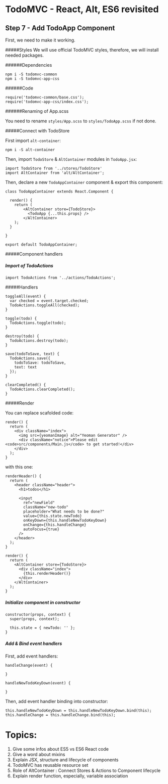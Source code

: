 
# TodoMVC - React, Alt, ES6 revisited


## Step 7 - Add TodoApp Component

First, we need to make it working.

#####Styles
We will use official TodoMVC styles, therefore, we will install needed packages.

######Dependencies
```
npm i -S todomvc-common
npm i -S todomvc-app-css
```

######Code
``` 
require('todomvc-common/base.css');
require('todomvc-app-css/index.css');
```

######Renaming of App.scss

You need to rename `styles/App.scss` to `styles/TodoApp.scss` if not done.

#####Connect with TodoStore

First import `alt-container`:

```
npm i -S alt-container
```

Then, import `TodoStore` & `AltContainer` modules in `TodoApp.jsx`:

``` 
import TodoStore from '../stores/TodoStore'
import AltContainer from 'alt/AltContainer';
```
Then, declare a new `TodoAppContainer` component & export this component:

```
class TodoAppContainer extends React.Component {

  render() {
    return (
        <AltContainer store={TodoStore}>
          <TodoApp {...this.props} />
        </AltContainer>
    );
  }

}

export default TodoAppContainer;
```

#####Component handlers

##### Import of TodoActions

``` 
import TodoActions from '../actions/TodoActions';
``` 

#####Handlers

```
toggleAll(event) {
  var checked = event.target.checked;
  TodoActions.toggleAll(checked);
}

toggle(todo) {
  TodoActions.toggle(todo);
}

destroy(todo) {
  TodoActions.destroy(todo);
}

save(todoToSave, text) {
  TodoActions.save({
    todoToSave: todoToSave,
    text: text
  });
}

clearCompleted() {
  TodoActions.clearCompleted();
}
```

#####Render

You can replace scafolded code: 
```
render() {
  return (
    <div className="index">
      <img src={yeomanImage} alt="Yeoman Generator" />
      <div className="notice">Please edit <code>src/components/Main.js</code> to get started!</div>
    </div>
  );
}
```

with this one: 

``` 
renderHeader() {
  return (
    <header className="header">
      <h1>todos</h1>

      <input
        ref="newField"
        className="new-todo"
        placeholder="What needs to be done?"
        value={this.state.newTodo}
        onKeyDown={this.handleNewTodoKeyDown}
        onChange={this.handleChange}
        autoFocus={true}
      />
    </header>
  );
}

render() {
  return (
    <AltContainer store={TodoStore}>
      <div className="index">
        {this.renderHeader()}
      </div>
    </AltContainer>
  );
}
```  

##### Initialize component in constructor

```
constructor(props, context) {
  super(props, context);

  this.state = { newTodo: '' };
}
```

##### Add & Bind event handlers

First, add event handlers:

```
handleChange(event) {

}

handleNewTodoKeyDown(event) {

}
```

Then, add event handler binding into constructor:

```
this.handleNewTodoKeyDown = this.handleNewTodoKeyDown.bind(this);
this.handleChange = this.handleChange.bind(this);
```

# Topics:

1. Give some infos about ES5 vs ES6 React code
2. Give a word about mixins
3. Explain JSX, structure and lifecycle of components
4. TodoMVC has reusable resource set
5. Role of AltContainer : Connect Stores & Actions to Component lifecycle
6. Explain render function, especially, variable association

